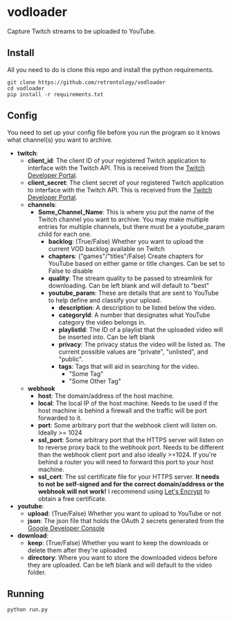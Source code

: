# vodloader
Capture Twitch streams to be uploaded to YouTube.


## Install
All you need to do is clone this repo and install the python requirements.
```
git clone https://github.com/retrontology/vodloader
cd vodloader
pip install -r requirements.txt
```

## Config
You need to set up your config file before you run the program so it knows what channel(s) you want to archive.

* **twitch**:
  * **client_id**: The client ID of your registered Twitch application to interface with the Twitch API. This is received from the [Twitch Developer Portal](https://dev.twitch.tv/console/apps).
  * **client_secret**: The client secret of your registered Twitch application to interface with the Twitch API. This is received from the [Twitch Developer Portal](https://dev.twitch.tv/console/apps).
  * **channels**:
    * **Some_Channel_Name**: This is where you put the name of the Twitch channel you want to archive. You may make multiple entries for multiple channels, but there must be a youtube_param child for each one.
      * **backlog**: (True/False) Whether you want to upload the current VOD backlog available on Twitch
      * **chapters**: ("games"/"titles"/False) Create chapters for YouTube based on either game or title changes. Can be set to False to disable
      * **quality**: The stream quality to be passed to streamlink for downloading. Can be left blank and will default to "best"
      * **youtube_param**: These are details that are sent to YouTube to help define and classify your upload.
        * **description**: A description to be listed below the video.
        * **categoryId**: A number that designates what YouTube category the video belongs in.
        * **playlistId**: The ID of a playlist that the uploaded video will be inserted into. Can be left blank
        * **privacy**: The privacy status the video will be listed as. The current possible values are "private", "unlisted", and "public".
        * **tags**: Tags that will aid in searching for the video.
          * "Some Tag"
          * "Some Other Tag"
   * **webhook**
     * **host**: The domain/address of the host machine.
     * **local**: The local IP of the host machine. Needs to be used if the host machine is behind a firewall and the traffic will be port forwarded to it.
     * **port**: Some arbitrary port that the webhook client will listen on. Ideally >= 1024
     * **ssl_port**: Some arbitrary port that the HTTPS server will listen on to reverse proxy back to the webhook port. Needs to be different than the webhook client port and also ideally >=1024. If you're behind a router you will need to forward this port to your host machine.
     * **ssl_cert**: The ssl certificate file for your HTTPS server. **It needs to not be self-signed and for the correct domain/address or the webhook will not work!** I recommend using [Let's Encrypt](https://letsencrypt.org/) to obtain a free certificate.
* **youtube**:
  * **upload**: (True/False) Whether you want to upload to YouTube or not
  * **json**: The json file that holds the OAuth 2 secrets generated from the [Google Developer Console](https://console.cloud.google.com/apis/credentials)
* **download**:
  * **keep**: (True/False) Whether you want to keep the downloads or delete them after they're uploaded
  * **directory**: Where you want to store the downloaded videos before they are uploaded. Can be left blank and will default to the video folder.


## Running
```python run.py```
